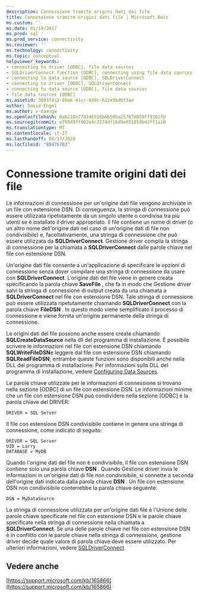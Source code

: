 ```yaml
---
description: Connessione tramite origini dati dei file
title: Connessione tramite origini dati file | Microsoft Docs
ms.custom: ''
ms.date: 01/19/2017
ms.prod: sql
ms.prod_service: connectivity
ms.reviewer: ''
ms.technology: connectivity
ms.topic: conceptual
helpviewer_keywords:
- connecting to driver [ODBC], file data sources
- SQLDriverConnect function [ODBC], connecting using file data sources
- connecting to data source [ODBC], SQLDriverConnect
- connecting to driver [ODBC], SQLDriverConnect
- connecting to data source [ODBC], file data sources
- file data sources [ODBC]
ms.assetid: 3003f8c2-8be6-41cc-8d9c-612e9bd0f3ae
author: David-Engel
ms.author: v-daenge
ms.openlocfilehash: 0ab210a77d1d6516b6b54ba25767d859ff9102fb
ms.sourcegitcommit: e700497f962e4c2274df16d9e651059b42ff1a10
ms.translationtype: MT
ms.contentlocale: it-IT
ms.lasthandoff: 08/17/2020
ms.locfileid: "88476763"
---
```

# <a name="connecting-using-file-data-sources"></a>Connessione tramite origini dati dei file
Le informazioni di connessione per un'origine dati file vengono archiviate in un file con estensione DSN. Di conseguenza, la stringa di connessione può essere utilizzata ripetutamente da un singolo utente o condivisa tra più utenti se è installato il driver appropriato. Il file contiene un nome di driver (o un altro nome dell'origine dati nel caso di un'origine dati di file non condivisibile) e, facoltativamente, una stringa di connessione che può essere utilizzata da **SQLDriverConnect**. Gestione driver compila la stringa di connessione per la chiamata a **SQLDriverConnect** dalle parole chiave nel file con estensione DSN.  
  
 Un'origine dati file consente a un'applicazione di specificare le opzioni di connessione senza dover compilare una stringa di connessione da usare con **SQLDriverConnect**. L'origine dati del file viene in genere creata specificando la parola chiave **SaveFile** , che fa in modo che Gestione driver salvi la stringa di connessione di output creata da una chiamata a **SQLDriverConnect** nel file con estensione DSN. Tale stringa di connessione può essere utilizzata ripetutamente chiamando **SQLDriverConnect** con la parola chiave **FileDSN** . In questo modo viene semplificato il processo di connessione e viene fornita un'origine permanente della stringa di connessione.  
  
 Le origini dati dei file possono anche essere create chiamando **SQLCreateDataSource** nella dll del programma di installazione. È possibile scrivere le informazioni nel file con estensione DSN chiamando **SQLWriteFileDSN**e leggere dal file con estensione DSN chiamando **SQLReadFileDSN**; entrambe queste funzioni sono disponibili anche nella DLL del programma di installazione. Per informazioni sulla DLL del programma di installazione, vedere [Configuring Data Sources](../../../odbc/reference/install/configuring-data-sources.md).  
  
 Le parole chiave utilizzate per le informazioni di connessione si trovano nella sezione [ODBC] di un file con estensione DSN. Le informazioni minime che un file con estensione DSN può condividere nella sezione [ODBC] è la parola chiave del DRIVER:  
  
```  
DRIVER = SQL Server  
```  
  
 Il file con estensione DSN condivisibile contiene in genere una stringa di connessione, come indicato di seguito:  
  
```  
DRIVER = SQL Server  
UID = Larry  
DATABASE = MyDB  
```  
  
 Quando l'origine dati del file non è condivisibile, il file con estensione DSN contiene solo una parola chiave **DSN** . Quando Gestione driver invia le informazioni in un'origine dati di file non condivisibile, si connette a seconda dell'origine dati indicata dalla parola chiave **DSN** . Un file con estensione DSN non condivisibile conterrebbe la parola chiave seguente:  
  
```  
DSN = MyDataSource  
```  
  
 La stringa di connessione utilizzata per un'origine dati file è l'Unione delle parole chiave specificate nel file con estensione DSN e le parole chiave specificate nella stringa di connessione nella chiamata a **SQLDriverConnect**. Se una delle parole chiave nel file con estensione DSN è in conflitto con le parole chiave nella stringa di connessione, gestione driver decide quale valore di parola chiave deve essere utilizzato. Per ulteriori informazioni, vedere [SQLDriverConnect](../../../odbc/reference/syntax/sqldriverconnect-function.md).  
  
## <a name="see-also"></a>Vedere anche  
 [https://support.microsoft.com/kb/165866](https://support.microsoft.com/kb/165866)
